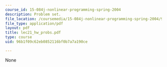 ```yaml
---
course_id: 15-084j-nonlinear-programming-spring-2004
description: Problem set.
file_location: /coursemedia/15-084j-nonlinear-programming-spring-2004/96b1f09c62eb0852116bf0b7a7a190ce_lec21_hw_probs.pdf
file_type: application/pdf
layout: pdf
title: lec21_hw_probs.pdf
type: course
uid: 96b1f09c62eb0852116bf0b7a7a190ce

---
```

None